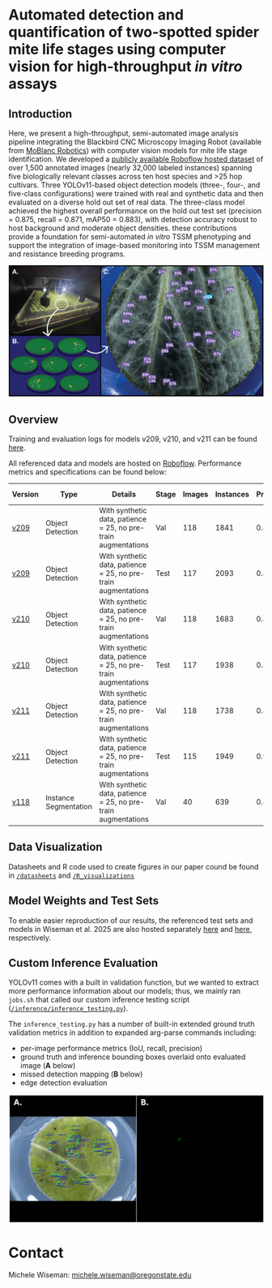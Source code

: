 # Automated detection and quantification of two-spotted spider mite life stages using computer vision for high-throughput *in vitro* assays

## Introduction
Here, we present a high-throughput, semi-automated image analysis pipeline integrating the Blackbird CNC Microscopy Imaging Robot (available from [MoBlanc Robotics](https://moblancrobotics.com/)) with computer vision models for mite life stage identification. We developed a [publicly available Roboflow hosted dataset](https://universe.roboflow.com/gent-lab/tssm-detection-v2/) of over 1,500 annotated images (nearly 32,000 labeled instances) spanning five biologically relevant classes across ten host species and >25 hop cultivars. Three YOLOv11-based object detection models (three-, four-, and five-class configurations) were trained with real and synthetic data and then evaluated on a diverse hold out set of real data. The three-class model achieved the highest overall performance on the hold out test set (precision = 0.875, recall = 0.871, mAP50 = 0.883), with detection accuracy robust to host background and moderate object densities. these contributions provide a foundation for semi-automated *in vitro* TSSM phenotyping and support the integration of image-based monitoring into TSSM management and resistance breeding programs.

![graphical abstract](assets/images/Figure4.jpg)

## Overview

Training and evaluation logs for models v209, v210, and v211 can be found [here](v209_v210_v211_train_eval.ipynb). 

All referenced data and models are hosted on [Roboflow](https://universe.roboflow.com/gent-lab/). Performance metrics and specifications can be found below:

| Version | Type |  Details                                     | Stage | Images | Instances | Precision | Recall | mAP50 | mAP50-95 | #Classes | Classes                                                  |
|---------|---------|---------------------------------------------|-------|--------|-----------|-----------|--------|--------|-----------|----------|-----------------------------------------------------------|
| [v209](https://universe.roboflow.com/gent-lab/tssm-detection-v2/model/209) | Object Detection  | With synthetic data, patience = 25, no pre-train augmentations | Val | 118    | 1841      | 0.836     | 0.822  | 0.869  | 0.559     | 5        | Adult_female, Immature, Viable_egg                        |
| [v209](https://universe.roboflow.com/gent-lab/tssm-detection-v2/model/209) | Object Detection  | With synthetic data, patience = 25, no pre-train augmentations | Test  | 117    | 2093      | 0.824     | 0.743  | 0.788  | 0.532     | 5        | Adult_female, Adult_male, Dead_mite, Immature, Viable_egg |
| [v210](https://universe.roboflow.com/gent-lab/tssm-detection-v2/model/210) | Object Detection  | With synthetic data, patience = 25, no pre-train augmentations | Val | 118    | 1683      | 0.892     | 0.925  | 0.939  | 0.597     | 3        | Adult_female, Immature, Viable_egg                        |
| [v210](https://universe.roboflow.com/gent-lab/tssm-detection-v2/model/210) | Object Detection  | With synthetic data, patience = 25, no pre-train augmentations | Test  | 117    | 1938      | 0.875     | 0.871  | 0.883  | 0.601     | 3        | Adult_female, Immature, Viable_egg                        |
| [v211](https://universe.roboflow.com/gent-lab/tssm-detection-v2/model/211) | Object Detection  | With synthetic data, patience = 25, no pre-train augmentations | Val | 118    | 1738      | 0.871     | 0.845  | 0.913  | 0.597     | 4        | Adult_female, Adult_male, Immature, Viable_egg            |
| [v211](https://universe.roboflow.com/gent-lab/tssm-detection-v2/model/211) | Object Detection  | With synthetic data, patience = 25, no pre-train augmentations | Test  | 115    | 1949      | 0.903     | 0.835  | 0.871  | 0.576     | 4        | Adult_female, Adult_male, Immature, Viable_egg            |
| [v118](https://universe.roboflow.com/gent-lab/tssm-detection-instance-segmentation/model/118) | Instance Segmentation | With synthetic data, patience = 25, no pre-train augmentations | Val |  40 | 639   |  0.898     |  0.892    |  0.927 |  0.704 |   4    | Adult_female, Adult_male, Immature, Viable_egg        

## Data Visualization
Datasheets and R code used to create figures in our paper cound be found in [`/datasheets`](datasheets) and [`/R_visualizations`](R_visualizations)

## Model Weights and Test Sets
To enable easier reproduction of our results, the referenced test sets and models in Wiseman et al. 2025 are also hosted separately [here](https://doi.org/10.5281/zenodo.16945379) and [here](https://doi.org/10.5281/zenodo.16945337), respectively. 

## Custom Inference Evaluation
YOLOv11 comes with a built in validation function, but we wanted to extract more performance information about our models; thus, we mainly ran `jobs.sh` that called our custom inference testing script ([`/inference/inference_testing.py`](/inference/inference_testing.py)). 

The `inference_testing.py` has a number of built-in extended ground truth validation metrics in addition to expanded arg-parse commands including: 

- per-image performance metrics (IoU, recall, precision)
- ground truth and inference bounding boxes overlaid onto evaluated image (**A** below)
- missed detection mapping (**B** below)
- edge detection evaluation

![example of custom inference testing outputs](/assets/images/example_outputs.png)

# Contact
Michele Wiseman:
<michele.wiseman@oregonstate.edu>


